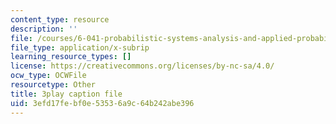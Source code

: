 ```yaml
---
content_type: resource
description: ''
file: /courses/6-041-probabilistic-systems-analysis-and-applied-probability-fall-2010/3efd17febf0e53536a9c64b242abe396_gMTiAeE0NCw.srt
file_type: application/x-subrip
learning_resource_types: []
license: https://creativecommons.org/licenses/by-nc-sa/4.0/
ocw_type: OCWFile
resourcetype: Other
title: 3play caption file
uid: 3efd17fe-bf0e-5353-6a9c-64b242abe396
---
```


